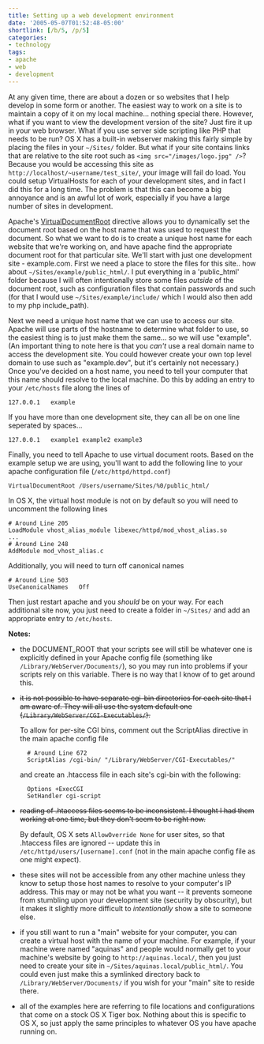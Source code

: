 ```yaml
---
title: Setting up a web development environment
date: '2005-05-07T01:52:48-05:00'
shortlink: [/b/5, /p/5]
categories:
- technology
tags:
- apache
- web
- development
---
```

At any given time, there are about a dozen or so websites that I help develop in some form or another.  The easiest way
to work on a site is to maintain a copy of it on my local machine... nothing special there.  However, what if you want
to view the development version of the site?  Just fire it up in your web browser.  What if you use server side
scripting like PHP that needs to be run?  OS X has a built-in webserver making this fairly simple by placing the files
in your `~/Sites/` folder.  But what if your site contains links that are relative to the site root such as `<img
src="/images/logo.jpg" />`?  Because you would be accessing this site as `http://localhost/~username/test_site/`, your
image will fail do load.  You could setup VirtualHosts for each of your development sites, and in fact I did this for a
long time.  The problem is that this can become a big annoyance and is an awful lot of work, especially if you have a
large number of sites in development.

Apache's [VirtualDocumentRoot][] directive allows you to dynamically set the document root  based on the host name that
was used to request the document.  So what we want to do is to create a unique host name for each website that we're
working on, and have apache find the appropriate document root for that particular site.  We'll start with just one
development site - example.com.  First we need a place to store the files for this site.. how about
`~/Sites/example/public_html/`.  I put everything in a 'public\_html' folder because I will often intentionally store
some files _outside_ of the document root, such as configuration files that contain passwords and such (for that I would
use `~/Sites/example/include/` which I would also then add to my php include\_path).

Next we need a unique host name that we can use to access our site.  Apache will use parts of the hostname to determine
what folder to use, so the easiest thing is to just make them the same... so we will use "example".  (An important thing
to note here is that you _can't_ use a real domain name to access the development site.  You could however create your
own top level domain to use such as "example.dev", but it's certainly not necessary.)  Once you've decided on a host
name, you need to tell your computer that this name should resolve to the local machine.  Do this by adding an entry to
your `/etc/hosts` file along the lines of

    127.0.0.1   example

If you have more than one development site, they can all be on one line seperated by spaces...

    127.0.0.1   example1 example2 example3


Finally, you need to tell Apache to use virtual document roots.  Based on the example setup we are using, you'll want to
add the following line to your apache configuration file (`/etc/httpd/httpd.conf`)

    VirtualDocumentRoot /Users/username/Sites/%0/public_html/

In OS X, the virtual host module is not on by default so you will need to uncomment the following lines

    # Around Line 205
    LoadModule vhost_alias_module libexec/httpd/mod_vhost_alias.so
    ...
    # Around Line 248
    AddModule mod_vhost_alias.c

Additionally, you will need to turn off canonical names

    # Around Line 503
    UseCanonicalNames   Off

Then just restart apache and you _should_ be on your way.  For each additional site now, you just need to create a
folder in `~/Sites/` and add an appropriate entry to `/etc/hosts`.

__Notes:__

- the DOCUMENT_ROOT that your scripts see will still be whatever one is
explicitly defined in your Apache config file (something like
`/Library/WebServer/Documents/`), so you may run into problems if your scripts
rely on this variable.  There is no way that I know of to get around
this.

- <strike>it is not possible to have separate cgi-bin directories for each site
that I am aware of.  They will all use the system default one
(`/Library/WebServer/CGI-Executables/`).</strike>

    To allow for per-site CGI bins, comment out the ScriptAlias directive
    in the main apache config file

        # Around Line 672
        ScriptAlias /cgi-bin/ "/Library/WebServer/CGI-Executables/"

    and create an .htaccess file in each site's cgi-bin with the following:

        Options +ExecCGI
        SetHandler cgi-script

- <strike>reading of .htaccess files seems to be inconsistent.  I thought I had
them working at one time, but they don't seem to be right now.</strike>  

    By default, OS X sets `AllowOverride None` for user sites, so that .htaccess
    files are ignored -- update this in `/etc/httpd/users/[username].conf` (not
    in the main apache config file as one might expect).

- these sites will not be accessible from any other machine unless they know to
setup those host names to resolve to your computer's IP address.  This may or
may not be what you want -- it prevents someone from stumbling upon your
development site (security by obscurity), but it makes it slightly more
difficult to _intentionally_ show a site to someone else.

- if you still want to run a "main" website for your computer, you can create a
virtual host with the name of your machine.  For example, if your machine were
named "aquinas" and people would normally get to your machine's website by going
to `http://aquinas.local/`, then you just need to create your site in
`~/Sites/aquinas.local/public_html/`.  You could even just make this a symlinked
directory back to `/Library/WebServer/Documents/` if you wish for your "main"
site to reside there.

- all of the examples here are referring to file locations and configurations
that come on a stock OS X Tiger box.  Nothing about this is specific to OS X, so
just apply the same principles to whatever OS you have apache running on.

[VirtualDocumentRoot]: http://httpd.apache.org/docs/mod/mod_vhost_alias.html#virtualdocumentroot
